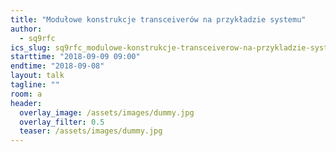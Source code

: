 ```yaml
---
title: "Modułowe konstrukcje transceiverów na przykładzie systemu"
author: 
  - sq9rfc
ics_slug: sq9rfc_modulowe-konstrukcje-transceiverow-na-przykladzie-systemu
starttime: "2018-09-09 09:00"
endtime: "2018-09-08"
layout: talk
tagline: ""
room: a
header:
  overlay_image: /assets/images/dummy.jpg
  overlay_filter: 0.5
  teaser: /assets/images/dummy.jpg
---
```

